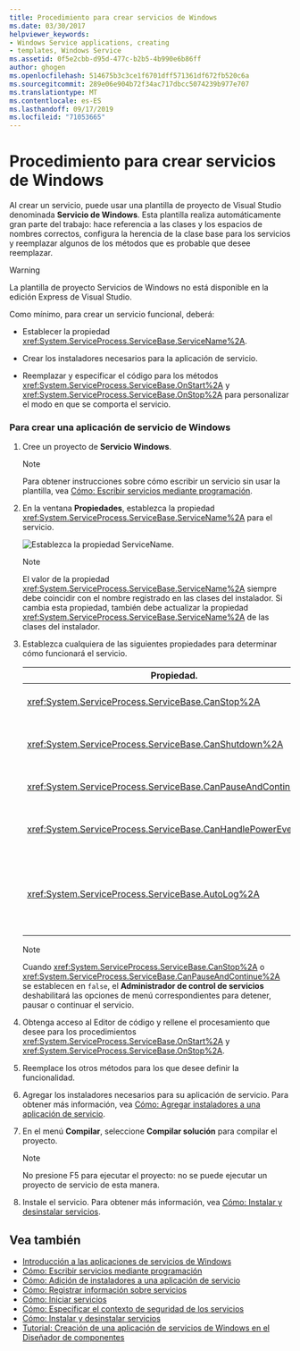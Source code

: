```yaml
---
title: Procedimiento para crear servicios de Windows
ms.date: 03/30/2017
helpviewer_keywords:
- Windows Service applications, creating
- templates, Windows Service
ms.assetid: 0f5e2cbb-d95d-477c-b2b5-4b990e6b86ff
author: ghogen
ms.openlocfilehash: 514675b3c3ce1f6701dff571361df672fb520c6a
ms.sourcegitcommit: 289e06e904b72f34ac717dbcc5074239b977e707
ms.translationtype: MT
ms.contentlocale: es-ES
ms.lasthandoff: 09/17/2019
ms.locfileid: "71053665"
---
```

# <a name="how-to-create-windows-services"></a>Procedimiento para crear servicios de Windows
Al crear un servicio, puede usar una plantilla de proyecto de Visual Studio denominada **Servicio de Windows**. Esta plantilla realiza automáticamente gran parte del trabajo: hace referencia a las clases y los espacios de nombres correctos, configura la herencia de la clase base para los servicios y reemplazar algunos de los métodos que es probable que desee reemplazar.  
  
> [!WARNING]
> La plantilla de proyecto Servicios de Windows no está disponible en la edición Express de Visual Studio.  
  
 Como mínimo, para crear un servicio funcional, deberá:  
  
- Establecer la propiedad <xref:System.ServiceProcess.ServiceBase.ServiceName%2A>.  
  
- Crear los instaladores necesarios para la aplicación de servicio.  
  
- Reemplazar y especificar el código para los métodos <xref:System.ServiceProcess.ServiceBase.OnStart%2A> y <xref:System.ServiceProcess.ServiceBase.OnStop%2A> para personalizar el modo en que se comporta el servicio.  
  
### <a name="to-create-a-windows-service-application"></a>Para crear una aplicación de servicio de Windows  
  
1. Cree un proyecto de **Servicio Windows**.  
  
    > [!NOTE]
    > Para obtener instrucciones sobre cómo escribir un servicio sin usar la plantilla, vea [Cómo: Escribir servicios mediante programación](how-to-write-services-programmatically.md).  
  
2. En la ventana **Propiedades**, establezca la propiedad <xref:System.ServiceProcess.ServiceBase.ServiceName%2A> para el servicio.  
  
     ![Establezca la propiedad ServiceName.](./media/windowsservice-servicename.PNG "WindowsService_ServiceName")  
  
    > [!NOTE]
    > El valor de la propiedad <xref:System.ServiceProcess.ServiceBase.ServiceName%2A> siempre debe coincidir con el nombre registrado en las clases del instalador. Si cambia esta propiedad, también debe actualizar la propiedad <xref:System.ServiceProcess.ServiceBase.ServiceName%2A> de las clases del instalador.  
  
3. Establezca cualquiera de las siguientes propiedades para determinar cómo funcionará el servicio.  
  
    |Propiedad.|Parámetro|  
    |--------------|-------------|  
    |<xref:System.ServiceProcess.ServiceBase.CanStop%2A>|`True` para indicar que el servicio aceptará solicitudes para detener la ejecución; `false` para impedir que el servicio se detenga.|  
    |<xref:System.ServiceProcess.ServiceBase.CanShutdown%2A>|`True` para indicar que el servicio desea recibir una notificación cuando se apaga el equipo en que reside, lo que le permite llamar al procedimiento <xref:System.ServiceProcess.ServiceBase.OnShutdown%2A>.|  
    |<xref:System.ServiceProcess.ServiceBase.CanPauseAndContinue%2A>|`True` para indicar que el servicio aceptará solicitudes para pausar o reanudar la ejecución; `false` para impedir que el servicio se pause y se reanude.|  
    |<xref:System.ServiceProcess.ServiceBase.CanHandlePowerEvent%2A>|`True` para indicar que el servicio puede controlar la notificación de cambios en el estado de alimentación del equipo; `false` para impedir la notificación al servicio de estos cambios.|  
    |<xref:System.ServiceProcess.ServiceBase.AutoLog%2A>|`True` para escribir entradas informativas en el registro de sucesos de aplicación cuando el servicio realice una acción; `false` para deshabilitar esta funcionalidad. Para obtener más información, vea [Cómo: Registrar información sobre servicios](how-to-log-information-about-services.md). **Nota:**  De manera predeterminada, <xref:System.ServiceProcess.ServiceBase.AutoLog%2A> se establece en `true`.|  
  
    > [!NOTE]
    > Cuando <xref:System.ServiceProcess.ServiceBase.CanStop%2A> o <xref:System.ServiceProcess.ServiceBase.CanPauseAndContinue%2A> se establecen en `false`, el **Administrador de control de servicios** deshabilitará las opciones de menú correspondientes para detener, pausar o continuar el servicio.  
  
4. Obtenga acceso al Editor de código y rellene el procesamiento que desee para los procedimientos <xref:System.ServiceProcess.ServiceBase.OnStart%2A> y <xref:System.ServiceProcess.ServiceBase.OnStop%2A>.  
  
5. Reemplace los otros métodos para los que desee definir la funcionalidad.  
  
6. Agregar los instaladores necesarios para su aplicación de servicio. Para obtener más información, vea [Cómo: Agregar instaladores a una aplicación de servicio](how-to-add-installers-to-your-service-application.md).  
  
7. En el menú **Compilar**, seleccione **Compilar solución** para compilar el proyecto.  
  
    > [!NOTE]
    > No presione F5 para ejecutar el proyecto: no se puede ejecutar un proyecto de servicio de esta manera.  
  
8. Instale el servicio. Para obtener más información, vea [Cómo: Instalar y desinstalar servicios](how-to-install-and-uninstall-services.md).  
  
## <a name="see-also"></a>Vea también

- [Introducción a las aplicaciones de servicios de Windows](introduction-to-windows-service-applications.md)
- [Cómo: Escribir servicios mediante programación](how-to-write-services-programmatically.md)
- [Cómo: Adición de instaladores a una aplicación de servicio](how-to-add-installers-to-your-service-application.md)
- [Cómo: Registrar información sobre servicios](how-to-log-information-about-services.md)
- [Cómo: Iniciar servicios](how-to-start-services.md)
- [Cómo: Especificar el contexto de seguridad de los servicios](how-to-specify-the-security-context-for-services.md)
- [Cómo: Instalar y desinstalar servicios](how-to-install-and-uninstall-services.md)
- [Tutorial: Creación de una aplicación de servicios de Windows en el Diseñador de componentes](walkthrough-creating-a-windows-service-application-in-the-component-designer.md)
